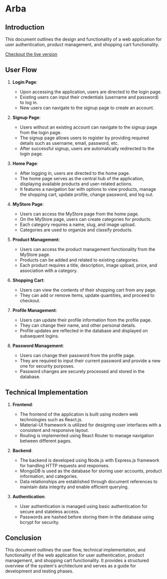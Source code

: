 # Arba

## Introduction

This document outlines the design and functionality of a web application for user authentication, product management, and shopping cart functionality.

[Checkout the live version](https://arba-fe.vercel.app/)

## User Flow

1. **Login Page**:

   - Upon accessing the application, users are directed to the login page.
   - Existing users can input their credentials (username and password) to log in.
   - New users can navigate to the signup page to create an account.

2. **Signup Page**:

   - Users without an existing account can navigate to the signup page from the login page.
   - The signup page allows users to register by providing required details such as username, email, password, etc.
   - After successful signup, users are automatically redirected to the login page.

3. **Home Page**:

   - After logging in, users are directed to the home page.
   - The home page serves as the central hub of the application, displaying available products and user-related actions.
   - It features a navigation bar with options to view products, manage the shopping cart, update profile, change password, and log out.

4. **MyStore Page**:

   - Users can access the MyStore page from the home page.
   - On the MyStore page, users can create categories for products.
   - Each category requires a name, slug, and image upload.
   - Categories are used to organize and classify products.

5. **Product Management**:

   - Users can access the product management functionality from the MyStore page.
   - Products can be added and related to existing categories.
   - Each product requires a title, description, image upload, price, and association with a category.

6. **Shopping Cart**:

   - Users can view the contents of their shopping cart from any page.
   - They can add or remove items, update quantities, and proceed to checkout.

7. **Profile Management**:

   - Users can update their profile information from the profile page.
   - They can change their name, and other personal details.
   - Profile updates are reflected in the database and displayed on subsequent logins.

8. **Password Management**:
   - Users can change their password from the profile page.
   - They are required to input their current password and provide a new one for security purposes.
   - Password changes are securely processed and stored in the database.

## Technical Implementation

1. **Frontend**:

   - The frontend of the application is built using modern web technologies such as React.js.
   - Material-UI framework is utilized for designing user interfaces with a consistent and responsive layout.
   - Routing is implemented using React Router to manage navigation between different pages.

2. **Backend**:

   - The backend is developed using Node.js with Express.js framework for handling HTTP requests and responses.
   - MongoDB is used as the database for storing user accounts, product information, and categories.
   - Data relationships are established through document references to maintain data integrity and enable efficient querying.

3. **Authentication**:
   - User authentication is managed using basic authentication for secure and stateless access.
   - Passwords are hashed before storing them in the database using bcrypt for security.

## Conclusion

This document outlines the user flow, technical implementation, and functionality of the web application for user authentication, product management, and shopping cart functionality. It provides a structured overview of the system's architecture and serves as a guide for development and testing phases.
